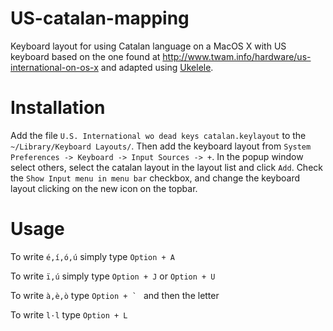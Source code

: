 # US-catalan-mapping
Keyboard layout for using Catalan language on a MacOS X with US keyboard based on the one found at http://www.twam.info/hardware/us-international-on-os-x and adapted using [Ukelele](scripts.sil.org/ukelele).

# Installation

Add the file `U.S. International wo dead keys catalan.keylayout` to the `~/Library/Keyboard Layouts/`. Then add the keyboard layout from `System Preferences -> Keyboard -> Input Sources -> +`. In the popup window select others, select the catalan layout in the layout list and click `Add`. Check the `Show Input menu in menu bar` checkbox, and change the keyboard layout clicking on the new icon on the topbar.

# Usage

To write `é,í,ó,ú` simply type `Option + A`

To write `ï,ú` simply type `Option + J` or `Option + U`

To write `à,è,ò` type ``Option + ` `` and then the letter 

To write `l·l`  type `Option + L`

